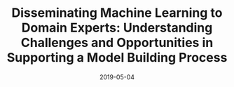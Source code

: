 ---
title: 'Disseminating Machine Learning to Domain Experts: Understanding Challenges and Opportunities in Supporting a Model Building Process'
collection: publications
permalink: /publication/2019-why-disseminating
excerpt: ''
date: 2019-05-04
venue: 'CHI Human-Centered Machine Learning Perspectives Workshop'
paperurl: 'https://vgc.poly.edu/~jhenrique/files/chi2019_workshop_disseminating_ML.pdf'
authors: 'Ono, J. P., Hong, R. S., Silva, C. T., Freire, J.'
---